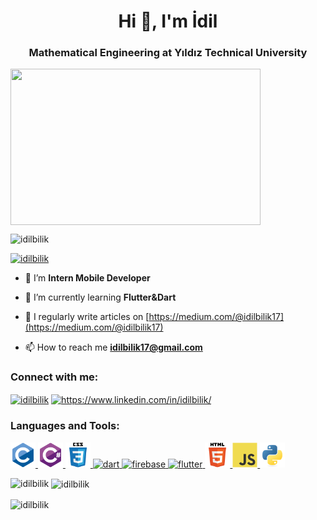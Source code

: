 <h1 align="center">Hi 👋, I'm İdil</h1>
<h3 align="center">Mathematical Engineering at Yıldız Technical University</h3>

<img src="https://media.giphy.com/media/U1YchDPOTcl6E/giphy.gif" align= "center" width="400" height= "250">

<p align="left"> <img src="https://komarev.com/ghpvc/?username=idilbilik&label=Profile%20views&color=0e75b6&style=flat" alt="idilbilik" /> </p>

<p align="left"> <a href="https://twitter.com/idilbilik" target="blank"><img src="https://img.shields.io/twitter/follow/idilbilik?logo=twitter&style=for-the-badge" alt="idilbilik" /></a> </p>

- 🔭 I’m **Intern Mobile Developer**

- 🌱 I’m currently learning **Flutter&Dart**

- 📝 I regularly write articles on [https://medium.com/@idilbilik17](https://medium.com/@idilbilik17)

- 📫 How to reach me **idilbilik17@gmail.com**

<h3 align="left">Connect with me:</h3>
<p align="left">
<a href="https://twitter.com/idilbilik" target="blank"><img align="center" src="https://raw.githubusercontent.com/rahuldkjain/github-profile-readme-generator/master/src/images/icons/Social/twitter.svg" alt="idilbilik" height="30" width="40" /></a>
<a href="https://linkedin.com/in/https://www.linkedin.com/in/idilbilik/" target="blank"><img align="center" src="https://raw.githubusercontent.com/rahuldkjain/github-profile-readme-generator/master/src/images/icons/Social/linked-in-alt.svg" alt="https://www.linkedin.com/in/idilbilik/" height="30" width="40" /></a>
</p>

<h3 align="left">Languages and Tools:</h3>
<p align="left"> <a href="https://www.cprogramming.com/" target="_blank" rel="noreferrer"> <img src="https://raw.githubusercontent.com/devicons/devicon/master/icons/c/c-original.svg" alt="c" width="40" height="40"/> </a> <a href="https://www.w3schools.com/cs/" target="_blank" rel="noreferrer"> <img src="https://raw.githubusercontent.com/devicons/devicon/master/icons/csharp/csharp-original.svg" alt="csharp" width="40" height="40"/> </a> <a href="https://www.w3schools.com/css/" target="_blank" rel="noreferrer"> <img src="https://raw.githubusercontent.com/devicons/devicon/master/icons/css3/css3-original-wordmark.svg" alt="css3" width="40" height="40"/> </a> <a href="https://dart.dev" target="_blank" rel="noreferrer"> <img src="https://www.vectorlogo.zone/logos/dartlang/dartlang-icon.svg" alt="dart" width="40" height="40"/> </a> <a href="https://firebase.google.com/" target="_blank" rel="noreferrer"> <img src="https://www.vectorlogo.zone/logos/firebase/firebase-icon.svg" alt="firebase" width="40" height="40"/> </a> <a href="https://flutter.dev" target="_blank" rel="noreferrer"> <img src="https://www.vectorlogo.zone/logos/flutterio/flutterio-icon.svg" alt="flutter" width="40" height="40"/> </a> <a href="https://www.w3.org/html/" target="_blank" rel="noreferrer"> <img src="https://raw.githubusercontent.com/devicons/devicon/master/icons/html5/html5-original-wordmark.svg" alt="html5" width="40" height="40"/> </a> <a href="https://developer.mozilla.org/en-US/docs/Web/JavaScript" target="_blank" rel="noreferrer"> <img src="https://raw.githubusercontent.com/devicons/devicon/master/icons/javascript/javascript-original.svg" alt="javascript" width="40" height="40"/> </a> <a href="https://www.python.org" target="_blank" rel="noreferrer"> <img src="https://raw.githubusercontent.com/devicons/devicon/master/icons/python/python-original.svg" alt="python" width="40" height="40"/> </a> </p>

<p><img align="left" src="https://github-readme-stats.vercel.app/api/top-langs?username=idilbilik&show_icons=true&locale=en&layout=compact" alt="idilbilik" /></p>

<p>&nbsp;<img align="center" src="https://github-readme-stats.vercel.app/api?username=idilbilik&show_icons=true&locale=en" alt="idilbilik" /></p>

<p><img align="center" src="https://github-readme-streak-stats.herokuapp.com/?user=idilbilik&" alt="idilbilik" /></p>

